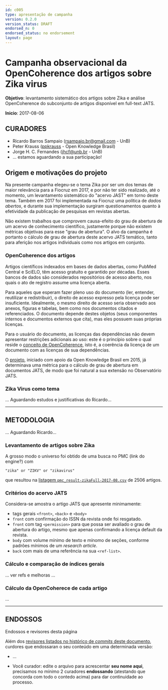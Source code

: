 ```yaml
---
id: c005
type: apresentação de campanha
version: 0.2.0
version_status: DRAFT
endorsed_n: 0
endorsed_status: no endorsement
layout: page
---
```


# Campanha observacional da OpenCoherence dos artigos sobre Zika virus

**Objetivo**: levantamento sistemático dos artigos sobre Zika e análise OpenCoherence do subconjunto de  artigos disponível em full-text JATS.

**Inicio**: 2017-08-06

## CURADORES

* Ricardo Barros Sampaio (rsampaio.br@gmail.com - UnB)
* Peter Krauss ([ppkrauss](https://github.com/ppkrauss) - Open Knowledge Brasil)
* Jorge H. C. Fernandes (jhcf@unb.br - UnB)
* ... estamos aguardando a sua participação!  

## Origem e motivações do projeto

Na presente campanha elegeu-se o tema Zika por ser um dos temas de maior relevância para a Fiocruz em 2017, e por não ter sido realizado, até o momento, um levantamento sistemático do "acervo JAST" em torno deste tema. Também em 2017 foi implementada na Fiocruz uma política de *dados abertos*, e durante sua implementação surgiram  questionamentos quanto à efetividade da publicação de pesquisas em revistas abertas.

Não existem trabalhos que comprovem causa-efeito do grau de abertura de um acervo de conhecimento científico, justamente porque não existem métricas objetivas para esse "grau de abertura". O alvo da campanha é portanto o cálculo de grau de abertura deste acervo JATS temático, tanto para aferição nos artigos individuais como nos artigos em conjunto.

### OpenCoherence dos artigos

Artigos científicos indexados em bases de dados abertas, como PubMed Central e SciELO, têm acesso gratuito e garantido por décadas. Esses bancos de dados são considerados repositórios de acesso aberto, nos quais o ato de registro assume uma licença aberta.

Para aqueles que esperam fazer pleno uso do documento (ler, entender, reutilizar e redistribuir), o direito de acesso expresso pela licença pode ser insuficiente. Idealmente, o mesmo direito de acesso seria observado aos anexos, figuras e tabelas, bem como nos documentos citados e referenciados. O documento depende destes objetos (seus componentes internos e documentos externos que cita), mas eles possuem suas próprias licenças.

Para o usuário do documento, as licenças das dependências não devem apresentar restrições adicionais ao uso: este é o princípio sobre o qual reside o [conceito de OpenCoherence](https://doi.org/10.5281/zenodo.57253), isto é, a coerência da licença de um documento com as licenças de sua dependências.

O [projeto](https://github.com/ppKrauss/openCoherence), iniciado com apoio da Open Knowledge Brasil em 2015, já determinava uma métrica  para o cálculo de grau de abertura em documentos JATS, de modo que foi natural a sua extensão no Observatório JATS.

### Zika Virus como tema

... Aguardando estudos e justificativas do Ricardo...

--------

## METODOLOGIA
... Aguardando Ricardo...

### Levantamento de artigos sobre Zika

A grosso modo o universo foi obtido de uma busca no PMC (link do engine?) com

    "zika" or "ZIKV" or "zikavirus"

que resultou na [listagem `pmc_result-zikaFull-2017-08.csv`](https://github.com/UnB-CIDACS/observatorio-jats/blob/master/campanhas/c05-openCoherence-zika/data/pmc_result-zikaFull-2017-08.csv) de 2506 artigos.

### Critérios do acervo JATS

Considera-se amostra o artigo JATS que apresente minimamente:

* tags gerais `<front>`, `<back>` e `<body>`
* `front` com confirmação do ISSN da revista onde foi resgatado.
* `front` com tag `<permission>` para que possa ser avaliado o grau de abertura do artigo, mesmo que apenas confirmando a licença default da revista.
* `body` com volume mínimo de texto e mínomo de seções, conforme padrões mínimos de um *research article*.
* `back` com mais de uma referência na sua `<ref-list>`.

### Cálculo e comparação de índices gerais

... ver refs e melhoras ...

### Cálculo da OpenCoherece de cada artigo

...

------

## ENDOSSOS

Endossos e revisores desta página

Além dos [revisores listados no histórico de *commits* deste documento](https://github.com/UnB-CIDACS/observatorio-jats/commits/master/campanhas/c01-corpusFioCruz), curdores que endossaran o seu conteúdo em uma determinada versão:

* ...

* Você curador: edite o arquivo para acrescentar **seu nome aqui**, precisamos no mínimo 2 curadores **endossando** (atestando que concorda com todo o contedo acima) para dar continuidade ao processo.
